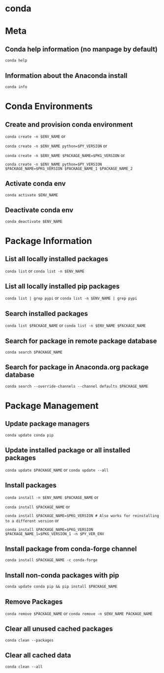 # conda


# Meta
## Conda help information (no manpage by default)
`conda help`

## Information about the Anaconda install
`conda info`

# Conda Environments
## Create and provision conda environment
`conda create -n $ENV_NAME`
or

`conda create -n $ENV_NAME python=$PY_VERSION`
or

`conda create -n $ENV_NAME $PACKAGE_NAME=$PKG_VERSION`
or

`conda create -n $ENV_NAME python=$PY_VERSION $PACKAGE_NAME=$PKG_VERSION $PACKAGE_NAME_1 $PACKAGE_NAME_2`


## Activate conda env
`conda activate $ENV_NAME`

## Deactivate conda env
`conda deactivate $ENV_NAME`

# Package Information
## List all locally installed packages
`conda list`
or
`conda list -n $ENV_NAME`

## List all locally installed pip packages
`conda list | grep pypi`
or
`conda list -n $ENV_NAME | grep pypi`

## Search installed packages
`conda list $PACKAGE_NAME`
or
`conda list -n $ENV_NAME $PACKAGE_NAME`

## Search for package in remote package database
`conda search $PACKAGE_NAME`

## Search for package in Anaconda.org package database
`conda search --override-channels --channel defaults $PACKAGE_NAME`

# Package Management
## Update package managers
`conda update conda pip`

## Update installed package or all installed packages
`conda update $PACKAGE_NAME`
or
`conda update --all`

## Install packages
`conda install -n $ENV_NAME $PACKAGE_NAME`
or

`conda install $PACKAGE_NAME`
or

`conda install $PACKAGE_NAME=$PKG_VERSION # Also works for reinstalling to a different version`
or

`conda install $PACKAGE_NAME=$PKG_VERSION $PACKAGE_NAME_1=$PKG_VERSION_1 -n $PY_VER_ENV`

## Install package from conda-forge channel
`conda install $PACKAGE_NAME -c conda-forge`

## Install non-conda packages with pip
`conda update conda pip && pip install $PACKAGE_NAME`

## Remove Packages
`conda remove $PACKAGE_NAME`
or
`conda remove -n $ENV_NAME PACKAGE_NAME`

## Clear all unused cached packages
`conda clean --packages`

## Clear all cached data
`conda clean --all`
